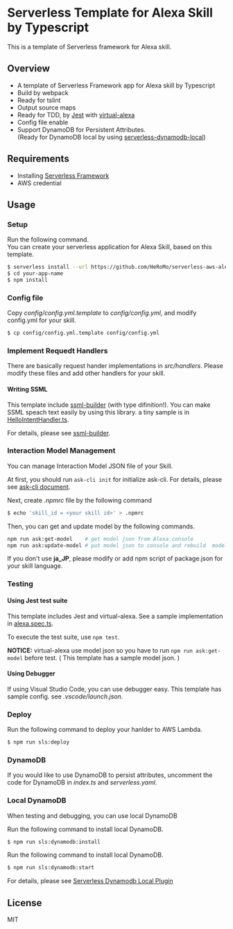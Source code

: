 # Serverless Template for Alexa Skill by Typescript

This is a template of Serverless framework for Alexa skill.

## Overview
- A template of Serverless Framework app for Alexa skill by Typescript
- Build by webpack
- Ready for tslint
- Output source maps
- Ready for TDD, by [Jest](https://jestjs.io/) with [virtual-alexa](https://github.com/bespoken/virtual-alexa)
- Config file enable
- Support DynamoDB for Persistent Attributes. <br>(Ready for DynamoDB local by using [serverless-dynamodb-local](https://github.com/99xt/serverless-dynamodb-local))

## Requirements
- Installing [Serverless Framework](https://serverless.com/)
- AWS credential

## Usage

### Setup
Run the following command.<br>
You can create your serverless application for Alexa Skill, based on this template.

```bash
$ serverless install --url https://github.com/HeRoMo/serverless-aws-alexa-ts --name your-app-name
$ cd your-app-name
$ npm install
```

### Config file
Copy *config/config.yml.template* to *config/config.yml*,
and modify config.yml for your skill.

```bash
$ cp config/config.yml.template config/config.yml
```

### Implement Requedt Handlers
There are basically request hander implementations in *src/handlers*.
Please modify these files and add other handlers for your skill.

#### Writing SSML
This template include [ssml-builder](https://github.com/mandnyc/ssml-builder) (with type difinition!).
You can make SSML speach text easily by using this library.
a tiny sample is in [HelloIntentHandler.ts](src/handlers/HelloIntentHandler.ts).

For details, please see [ssml-builder](https://github.com/mandnyc/ssml-builder).

### Interaction Model Management
You can manage Interaction Model JSON file of your Skill.

At first, you should run `ask-cli init` for initialize ask-cli. For details, please see [ask-cli document](https://developer.amazon.com/docs/smapi/ask-cli-command-reference.html#init-command).

Next, create *.npmrc* file by the following command

```bash
$ echo 'skill_id = <your skill id>' > .npmrc
```

Then, you can get and update model by the following commands.
```bash
npm run ask:get-model    # get model json from Alexa console
npm run ask:update-model # put model json to console and rebuild  model
```

If you don't use **ja_JP**, please modify or add npm script of package.json for your skill language.

### Testing

#### Using Jest test suite
This template includes Jest and virtual-alexa.
See a sample implementation in [alexa.spec.ts](__tests__/integrations/alexa.spec.ts).

To execute the test suite, use `npm test`.

**NOTICE:** virtual-alexa use model json so you have to run `npm run ask:get-model` before test.
( This template has a sample model json. )

#### Using Debugger
If using Visual Studio Code, you can use debugger easy.
This template has sample config. see *.vscode/launch.json*.

### Deploy
Run the following command to deploy your hanlder to AWS Lambda.

```bash
$ npm run sls:deploy
```

### DynamoDB
If you would like to use DynamoDB to persist attributes,
uncomment the code for DynamoDB in *index.ts* and *serverless.yaml*.

### Local DynamoDB
When testing and debugging, you can use local DynamoDB

Run the following command to install local DynamoDB.

```bash
$ npm run sls:dynamodb:install
```

Run the following command to install local DynamoDB.

```bash
$ npm run sls:dynamodb:start
```

For details, please see [Serverless Dynamodb Local Plugin](https://github.com/99xt/serverless-dynamodb-local)

## License
MIT
